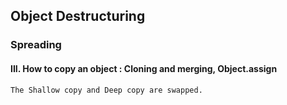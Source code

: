 ## Object Destructuring

### Spreading

#### III. How to copy an object : Cloning and merging, Object.assign

```plaintext
The Shallow copy and Deep copy are swapped.
```
